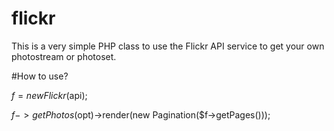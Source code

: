 # flickr

This is a very simple PHP class to use the Flickr API service to get your own photostream or photoset.

#How to use?

$f = new Flickr($api);

$f->getPhotos($opt)->render(new Pagination($f->getPages()));

